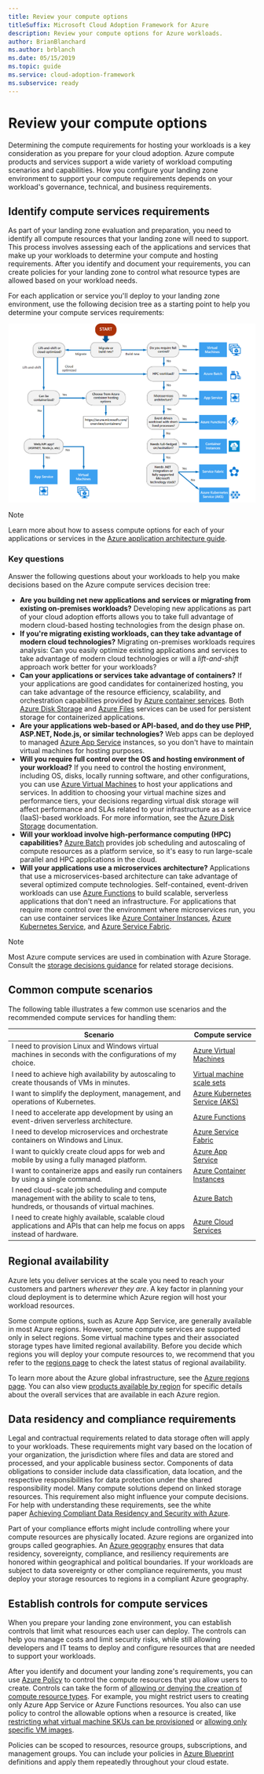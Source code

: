 ```yaml
---
title: Review your compute options
titleSuffix: Microsoft Cloud Adoption Framework for Azure
description: Review your compute options for Azure workloads.
author: BrianBlanchard
ms.author: brblanch
ms.date: 05/15/2019
ms.topic: guide
ms.service: cloud-adoption-framework
ms.subservice: ready
---
```


# Review your compute options

Determining the compute requirements for hosting your workloads is a key consideration as you prepare for your cloud adoption. Azure compute products and services support a wide variety of workload computing scenarios and capabilities. How you configure your landing zone environment to support your compute requirements depends on your workload's governance, technical, and business requirements.

## Identify compute services requirements

As part of your landing zone evaluation and preparation, you need to identify all compute resources that your landing zone will need to support. This process involves assessing each of the applications and services that make up your workloads to determine your compute and hosting requirements. After you identify and document your requirements, you can create policies for your landing zone to control what resource types are allowed based on your workload needs.

For each application or service you'll deploy to your landing zone environment, use the following decision tree as a starting point to help you determine your compute services requirements:

![Azure compute services decision tree](../../_images/ready/compute-decision-tree.png)

> [!NOTE]
> Learn more about how to assess compute options for each of your applications or services in the [Azure application architecture guide](https://docs.microsoft.com/azure/architecture/guide/technology-choices/compute-overview).

### Key questions

Answer the following questions about your workloads to help you make decisions based on the Azure compute services decision tree:

- **Are you building net new applications and services or migrating from existing on-premises workloads?** Developing new applications as part of your cloud adoption efforts allows you to take full advantage of modern cloud-based hosting technologies from the design phase on.
- **If you're migrating existing workloads, can they take advantage of modern cloud technologies?** Migrating on-premises workloads requires analysis: Can you easily optimize existing applications and services to take advantage of modern cloud technologies or will a *lift-and-shift* approach work better for your workloads?
- **Can your applications or services take advantage of containers?** If your applications are good candidates for containerized hosting, you can take advantage of the resource efficiency, scalability, and orchestration capabilities provided by [Azure container services](https://azure.microsoft.com/product-categories/containers). Both [Azure Disk Storage](https://docs.microsoft.com/azure/virtual-machines/windows/managed-disks-overview) and [Azure Files](https://docs.microsoft.com/azure/storage/files/storage-files-introduction) services can be used for persistent storage for containerized applications.
- **Are your applications web-based or API-based, and do they use PHP, ASP.NET, Node.js, or similar technologies?** Web apps can be deployed to managed [Azure App Service](https://docs.microsoft.com/azure/app-service/overview) instances, so you don't have to maintain virtual machines for hosting purposes.
- **Will you require full control over the OS and hosting environment of your workload?** If you need to control the hosting environment, including OS, disks, locally running software, and other configurations, you can use [Azure Virtual Machines](https://azure.microsoft.com/services/virtual-machines) to host your applications and services. In addition to choosing your virtual machine sizes and performance tiers, your decisions regarding virtual disk storage will affect performance and SLAs related to your infrastructure as a service (IaaS)-based workloads. For more information, see the [Azure Disk Storage](https://docs.microsoft.com/azure/virtual-machines/windows/managed-disks-overview) documentation.
- **Will your workload involve high-performance computing (HPC) capabilities?** [Azure Batch](https://docs.microsoft.com/azure/batch/batch-technical-overview) provides job scheduling and autoscaling of compute resources as a platform service, so it's easy to run large-scale parallel and HPC applications in the cloud.
- **Will your applications use a microservices architecture?** Applications that use a microservices-based architecture can take advantage of several optimized compute technologies. Self-contained, event-driven workloads can use [Azure Functions](https://docs.microsoft.com/azure/azure-functions/functions-overview) to build scalable, serverless applications that don't need an infrastructure. For applications that require more control over the environment where microservices run, you can use container services like [Azure Container Instances](https://docs.microsoft.com/azure/container-instances/container-instances-overview), [Azure Kubernetes Service](https://docs.microsoft.com/azure/aks/intro-kubernetes), and [Azure Service Fabric](https://docs.microsoft.com/azure/service-fabric/service-fabric-overview).

> [!NOTE]
> Most Azure compute services are used in combination with Azure Storage. Consult the [storage decisions guidance](./storage-options.md) for related storage decisions.

## Common compute scenarios

The following table illustrates a few common use scenarios and the recommended compute services for handling them:

| **Scenario** | **Compute service** |
| --- | --- |
| I need to provision Linux and Windows virtual machines in seconds with the configurations of my choice. | [Azure Virtual Machines](https://azure.microsoft.com/services/virtual-machines) |
| I need to achieve high availability by autoscaling to create thousands of VMs in minutes. | [Virtual machine scale sets](https://azure.microsoft.com/services/virtual-machine-scale-sets) |
| I want to simplify the deployment, management, and operations of Kubernetes. | [Azure Kubernetes Service (AKS)](https://azure.microsoft.com/services/kubernetes-service) |
| I need to accelerate app development by using an event-driven serverless architecture. | [Azure Functions](https://azure.microsoft.com/services/functions) |
| I need to develop microservices and orchestrate containers on Windows and Linux. | [Azure Service Fabric](https://azure.microsoft.com/services/service-fabric) |
| I want to quickly create cloud apps for web and mobile by using a fully managed platform. | [Azure App Service](https://azure.microsoft.com/services/app-service) |
| I want to containerize apps and easily run containers by using a single command. | [Azure Container Instances](https://azure.microsoft.com/services/container-instances) |
| I need cloud-scale job scheduling and compute management with the ability to scale to tens, hundreds, or thousands of virtual machines. | [Azure Batch](https://azure.microsoft.com/services/batch) |
| I need to create highly available, scalable cloud applications and APIs that can help me focus on apps instead of hardware. | [Azure Cloud Services](https://azure.microsoft.com/services/cloud-services) |

## Regional availability

Azure lets you deliver services at the scale you need to reach your customers and partners _wherever they are_. A key factor in planning your cloud deployment is to determine which Azure region will host your workload resources.

Some compute options, such as Azure App Service, are generally available in most Azure regions. However, some compute services are supported only in select regions. Some virtual machine types and their associated storage types have limited regional availability. Before you decide which regions you will deploy your compute resources to, we recommend that you refer to the [regions page](https://azure.microsoft.com/global-infrastructure/services/?regions=all&products=azure-vmware-cloudsimple,cloud-services,batch,container-instances,app-service,service-fabric,functions,kubernetes-service,virtual-machine-scale-sets,virtual-machines) to check the latest status of regional availability.

To learn more about the Azure global infrastructure, see the [Azure regions page](https://azure.microsoft.com/global-infrastructure/regions). You can also view [products available by region](https://azure.microsoft.com/global-infrastructure/services/?regions=all&products=all) for specific details about the overall services that are available in each Azure region.

## Data residency and compliance requirements

Legal and contractual requirements related to data storage often will apply to your workloads. These requirements might vary based on the location of your organization, the jurisdiction where files and data are stored and processed, and your applicable business sector. Components of data obligations to consider include data classification, data location, and the respective responsibilities for data protection under the shared responsibility model. Many compute solutions depend on linked storage resources. This requirement also might influence your compute decisions. For help with understanding these requirements, see the white paper [Achieving Compliant Data Residency and Security with Azure](https://azure.microsoft.com/resources/achieving-compliant-data-residency-and-security-with-azure).

Part of your compliance efforts might include controlling where your compute resources are physically located. Azure regions are organized into groups called geographies. An [Azure geography](https://azure.microsoft.com/global-infrastructure/geographies) ensures that data residency, sovereignty, compliance, and resiliency requirements are honored within geographical and political boundaries. If your workloads are subject to data sovereignty or other compliance requirements, you must deploy your storage resources to regions in a compliant Azure geography.

## Establish controls for compute services

When you prepare your landing zone environment, you can establish controls that limit what resources each user can deploy. The controls can help you manage costs and limit security risks, while still allowing developers and IT teams to deploy and configure resources that are needed to support your workloads.

After you identify and document your landing zone's requirements, you can use [Azure Policy](https://docs.microsoft.com/azure/governance/policy/overview) to control the compute resources that you allow users to create. Controls can take the form of [allowing or denying the creation of compute resource types](https://docs.microsoft.com/azure/governance/policy/samples/allowed-resource-types). For example, you might restrict users to creating only Azure App Service or Azure Functions resources. You also can use policy to control the allowable options when a resource is created, like [restricting what virtual machine SKUs can be provisioned](https://docs.microsoft.com/azure/governance/policy/samples/allowed-skus-storage) or [allowing only specific VM images](https://docs.microsoft.com/azure/governance/policy/samples/allowed-custom-images).

Policies can be scoped to resources, resource groups, subscriptions, and management groups. You can include your policies in [Azure Blueprint](https://docs.microsoft.com/azure/governance/blueprints/overview) definitions and apply them repeatedly throughout your cloud estate.
